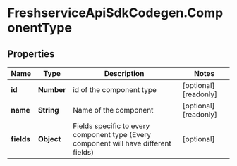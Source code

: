# FreshserviceApiSdkCodegen.ComponentType

## Properties

| Name       | Type       | Description                                                                          | Notes                 |
| ---------- | ---------- | ------------------------------------------------------------------------------------ | --------------------- |
| **id**     | **Number** | id of the component type                                                             | [optional] [readonly] |
| **name**   | **String** | Name of the component                                                                | [optional] [readonly] |
| **fields** | **Object** | Fields specific to every component type (Every component will have different fields) | [optional]            |
